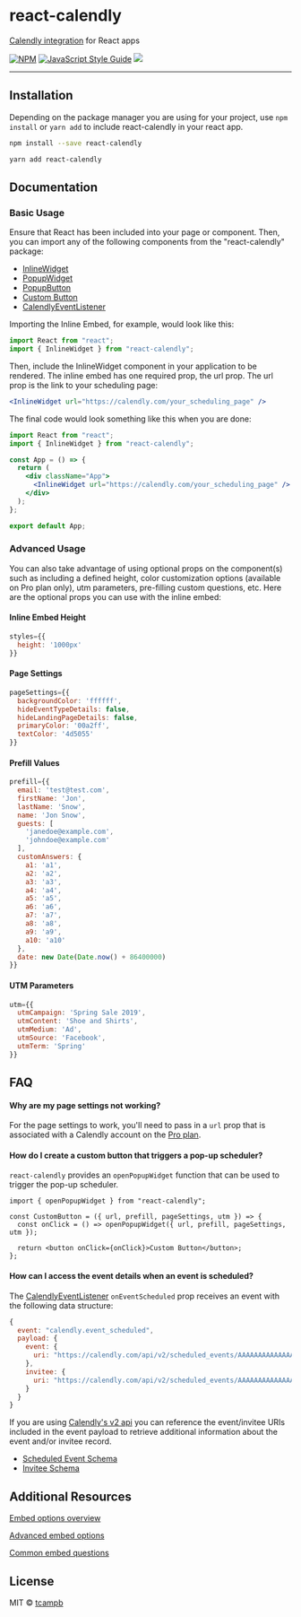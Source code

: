 # react-calendly

[Calendly integration](https://help.calendly.com/hc/en-us/articles/223147027-Embed-options-overview) for React apps

[![NPM](https://img.shields.io/npm/v/react-calendly.svg)](https://www.npmjs.com/package/react-calendly) [![JavaScript Style Guide](https://img.shields.io/badge/code_style-standard-brightgreen.svg)](https://standardjs.com) [![](https://raw.githubusercontent.com/storybooks/brand/master/badge/badge-storybook.svg)](https://tcampb.github.io/react-calendly)

---

## Installation

Depending on the package manager you are using for your project, use `npm install` or `yarn add` to include react-calendly in your react app.

```bash
npm install --save react-calendly
```

```bash
yarn add react-calendly
```

## Documentation

### Basic Usage

Ensure that React has been included into your page or component. Then, you can import any of the following components from the "react-calendly" package:

- [InlineWidget](https://tcampb.github.io/react-calendly/?path=/story/components--inlinewidget)
- [PopupWidget](https://tcampb.github.io/react-calendly/?path=/story/components--popupwidget)
- [PopupButton](https://tcampb.github.io/react-calendly/?path=/story/components--popupbutton)
- [Custom Button](https://tcampb.github.io/react-calendly/?path=/story/components--custom-button)
- [CalendlyEventListener](https://tcampb.github.io/react-calendly/?path=/story/components--calendlyeventlistener)

Importing the Inline Embed, for example, would look like this:

```jsx
import React from "react";
import { InlineWidget } from "react-calendly";
```

Then, include the InlineWidget component in your application to be rendered. The inline embed has one required prop, the url prop. The url prop is the link to your scheduling page:

```jsx
<InlineWidget url="https://calendly.com/your_scheduling_page" />
```

The final code would look something like this when you are done:

```jsx
import React from "react";
import { InlineWidget } from "react-calendly";

const App = () => {
  return (
    <div className="App">
      <InlineWidget url="https://calendly.com/your_scheduling_page" />
    </div>
  );
};

export default App;
```

### Advanced Usage

You can also take advantage of using optional props on the component(s) such as including a defined height, color customization options (available on Pro plan only), utm parameters, pre-filling custom questions, etc. Here are the optional props you can use with the inline embed:

#### Inline Embed Height

```jsx
styles={{
  height: '1000px'
}}
```

#### Page Settings

```jsx
pageSettings={{
  backgroundColor: 'ffffff',
  hideEventTypeDetails: false,
  hideLandingPageDetails: false,
  primaryColor: '00a2ff',
  textColor: '4d5055'
}}
```

#### Prefill Values

```jsx
prefill={{
  email: 'test@test.com',
  firstName: 'Jon',
  lastName: 'Snow',
  name: 'Jon Snow',
  guests: [
    'janedoe@example.com',
    'johndoe@example.com'
  ],
  customAnswers: {
    a1: 'a1',
    a2: 'a2',
    a3: 'a3',
    a4: 'a4',
    a5: 'a5',
    a6: 'a6',
    a7: 'a7',
    a8: 'a8',
    a9: 'a9',
    a10: 'a10'
  },
  date: new Date(Date.now() + 86400000)
}}
```

#### UTM Parameters

```jsx
utm={{
  utmCampaign: 'Spring Sale 2019',
  utmContent: 'Shoe and Shirts',
  utmMedium: 'Ad',
  utmSource: 'Facebook',
  utmTerm: 'Spring'
}}
```

## FAQ

#### Why are my page settings not working?

For the page settings to work, you'll need to pass in a `url` prop that is associated with a Calendly account on the [Pro plan](https://calendly.com/pages/pricing).

#### How do I create a custom button that triggers a pop-up scheduler?

`react-calendly` provides an `openPopupWidget` function that can be used to trigger the pop-up scheduler.

```tsx
import { openPopupWidget } from "react-calendly";

const CustomButton = ({ url, prefill, pageSettings, utm }) => {
  const onClick = () => openPopupWidget({ url, prefill, pageSettings, utm });

  return <button onClick={onClick}>Custom Button</button>;
};
```

#### How can I access the event details when an event is scheduled?

The [CalendlyEventListener](https://tcampb.github.io/react-calendly/?path=/story/components--calendlyeventlistener) `onEventScheduled` prop receives an event with the following data structure:

```javascript
{
  event: "calendly.event_scheduled",
  payload: {
    event: {
      uri: "https://calendly.com/api/v2/scheduled_events/AAAAAAAAAAAAAA"
    },
    invitee: {
      uri: "https://calendly.com/api/v2/scheduled_events/AAAAAAAAAAAAAA/invitees/AAAAAAAAAAAAAA"
    }
  }
}
```

If you are using [Calendly's v2 api](https://developer.calendly.com/docs/api-docs/docs/A-API-Getting-Started.md) you can reference the event/invitee URIs included in the event payload to retrieve additional information about the event and/or invitee record.

- [Scheduled Event Schema](https://developer.calendly.com/docs/api-docs/reference/calendly-api/openapi.yaml/paths/~1scheduled_events~1%7Buuid%7D/get)
- [Invitee Schema](https://developer.calendly.com/docs/api-docs/reference/calendly-api/openapi.yaml/paths/~1scheduled_events~1%7Bevent_uuid%7D~1invitees~1%7Binvitee_uuid%7D/get)

## Additional Resources

[Embed options overview](https://help.calendly.com/hc/en-us/articles/223147027-Embed-options-overview)

[Advanced embed options](https://help.calendly.com/hc/en-us/articles/360020052833-Advanced-embed-options)

[Common embed questions](https://help.calendly.com/hc/en-us/articles/360019861794-Common-embed-questions)

## License

MIT © [tcampb](https://github.com/tcampb)
